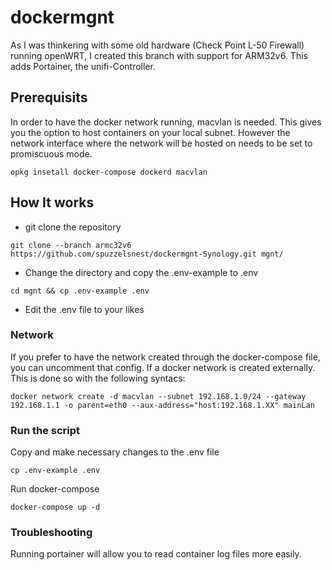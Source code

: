 # dockermgnt
As I was thinkering with some old hardware (Check Point L-50 Firewall) running openWRT, I created this branch with support for ARM32v6. This adds Portainer, the unifi-Controller.

## Prerequisits

In order to have the docker network running, macvlan is needed. This gives you the option to host containers on your local subnet. However the network interface where the network will be hosted on needs to be set to promiscuous mode.

```
opkg insetall docker-compose dockerd macvlan

```
## How It works

- git clone the repository
```
git clone --branch armc32v6 https://github.com/spuzzelsnest/dockermgnt-Synology.git mgnt/

```
- Change the directory and copy the .env-example to .env
```
cd mgnt && cp .env-example .env

```
- Edit the .env file to your likes

### Network

If you prefer to have the network created through the docker-compose file, you can uncomment that config.
If a docker network is created externally. This is done so with the following syntacs:

```
docker network create -d macvlan --subnet 192.168.1.0/24 --gateway 192.168.1.1 -o parent=eth0 --aux-address="host:192.168.1.XX" mainLan

```

### Run the script

Copy and make necessary changes to the .env file
```
cp .env-example .env

```

Run docker-compose
```
docker-compose up -d

```

### Troubleshooting

Running portainer will allow you to read container log files more easily.
